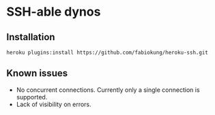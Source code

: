 # SSH-able dynos

## Installation

```term
heroku plugins:install https://github.com/fabiokung/heroku-ssh.git
```

## Known issues

* No concurrent connections. Currently only a single connection is supported.
* Lack of visibility on errors.

